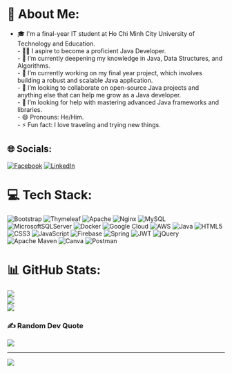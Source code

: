 # 💫 About Me:
- 🎓 I'm a final-year IT student at Ho Chi Minh City University of Technology and Education.<br>- 👨‍💻 I aspire to become a proficient Java Developer.<br>- 🌱 I’m currently deepening my knowledge in Java, Data Structures, and Algorithms.<br>- 🔭 I’m currently working on my final year project, which involves building a robust and scalable Java application.<br>- 👯 I’m looking to collaborate on open-source Java projects and anything else that can help me grow as a Java developer.<br>- 🤔 I’m looking for help with mastering advanced Java frameworks and libraries.<br>- 😄 Pronouns: He/Him.<br>- ⚡ Fun fact: I love traveling and trying new things.<br>


## 🌐 Socials:
[![Facebook](https://img.shields.io/badge/Facebook-%231877F2.svg?logo=Facebook&logoColor=white)](https://facebook.com/https://www.facebook.com/vick.tiensinh.7) [![LinkedIn](https://img.shields.io/badge/LinkedIn-%230077B5.svg?logo=linkedin&logoColor=white)](https://linkedin.com/in/https://www.linkedin.com/in/hieuph2k2/) 

# 💻 Tech Stack:
![Bootstrap](https://img.shields.io/badge/bootstrap-%23563D7C.svg?style=plastic&logo=bootstrap&logoColor=white) ![Thymeleaf](https://img.shields.io/badge/Thymeleaf-%23005C0F.svg?style=plastic&logo=Thymeleaf&logoColor=white) ![Apache](https://img.shields.io/badge/apache-%23D42029.svg?style=plastic&logo=apache&logoColor=white) ![Nginx](https://img.shields.io/badge/nginx-%23009639.svg?style=plastic&logo=nginx&logoColor=white) ![MySQL](https://img.shields.io/badge/mysql-%2300f.svg?style=plastic&logo=mysql&logoColor=white) ![MicrosoftSQLServer](https://img.shields.io/badge/Microsoft%20SQL%20Sever-CC2927?style=plastic&logo=microsoft%20sql%20server&logoColor=white) ![Docker](https://img.shields.io/badge/docker-%230db7ed.svg?style=plastic&logo=docker&logoColor=white) ![Google Cloud](https://img.shields.io/badge/Google%20Cloud-%234285F4.svg?style=plastic&logo=google-cloud&logoColor=white) ![AWS](https://img.shields.io/badge/AWS-%23FF9900.svg?style=plastic&logo=amazon-aws&logoColor=white) ![Java](https://img.shields.io/badge/java-%23ED8B00.svg?style=plastic&logo=java&logoColor=white) ![HTML5](https://img.shields.io/badge/html5-%23E34F26.svg?style=plastic&logo=html5&logoColor=white) ![CSS3](https://img.shields.io/badge/css3-%231572B6.svg?style=plastic&logo=css3&logoColor=white) ![JavaScript](https://img.shields.io/badge/javascript-%23323330.svg?style=plastic&logo=javascript&logoColor=%23F7DF1E) ![Firebase](https://img.shields.io/badge/firebase-%23039BE5.svg?style=plastic&logo=firebase) ![Spring](https://img.shields.io/badge/spring-%236DB33F.svg?style=plastic&logo=spring&logoColor=white) ![JWT](https://img.shields.io/badge/JWT-black?style=plastic&logo=JSON%20web%20tokens) ![jQuery](https://img.shields.io/badge/jquery-%230769AD.svg?style=plastic&logo=jquery&logoColor=white) ![Apache Maven](https://img.shields.io/badge/Apache%20Maven-C71A36?style=plastic&logo=Apache%20Maven&logoColor=white) ![Canva](https://img.shields.io/badge/Canva-%2300C4CC.svg?style=plastic&logo=Canva&logoColor=white) ![Postman](https://img.shields.io/badge/Postman-FF6C37?style=plastic&logo=postman&logoColor=white)
# 📊 GitHub Stats:
![](https://github-readme-stats.vercel.app/api?username=Vick7Coder&theme=dark&hide_border=false&include_all_commits=false&count_private=false)<br/>
![](https://github-readme-streak-stats.herokuapp.com/?user=Vick7Coder&theme=dark&hide_border=false)<br/>
![](https://github-readme-stats.vercel.app/api/top-langs/?username=Vick7Coder&theme=dark&hide_border=false&include_all_commits=false&count_private=false&layout=compact)

### ✍️ Random Dev Quote
![](https://quotes-github-readme.vercel.app/api?type=horizontal&theme=radical)

---
[![](https://visitcount.itsvg.in/api?id=Vick7Coder&icon=0&color=0)](https://visitcount.itsvg.in)

<!-- Proudly created with GPRM ( https://gprm.itsvg.in ) -->
